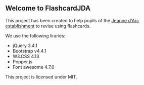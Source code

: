 ## Welcome to FlashcardJDA

This project has been created to help pupils of the [Jeanne d'Arc establishment](https://www.jda-argentat.fr/) to revise using flashcards.

We use the following liraries:
  * jQuery 3.4.1
  * Bootstrap v4.4.1
  * W3.CSS 4.13
  * Popper.js
  * Font awesome 4.7.0

This project is licensed under MIT.
